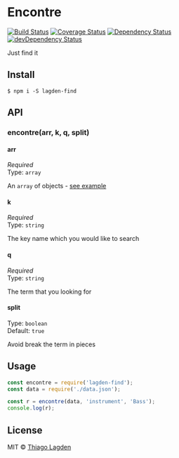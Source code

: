 # Encontre
[![Build Status][ci-img]][ci]
[![Coverage Status][coveralls-img]][coveralls]
[![Dependency Status][dep-img]][dep]
[![devDependency Status][devDep-img]][devDep]

[ci-img]:        https://travis-ci.org/lagden/encontre.svg
[ci]:            https://travis-ci.org/lagden/encontre
[coveralls-img]: https://coveralls.io/repos/github/lagden/encontre/badge.svg?branch=master
[coveralls]:     https://coveralls.io/github/lagden/encontre?branch=master
[dep-img]:       https://david-dm.org/lagden/encontre.svg
[dep]:           https://david-dm.org/lagden/encontre
[devDep-img]:    https://david-dm.org/lagden/encontre/dev-status.svg
[devDep]:        https://david-dm.org/lagden/encontre#info=devDependencies


Just find it


## Install

```
$ npm i -S lagden-find
```

## API

### encontre(arr, k, q, split)

#### arr

*Required*  
Type: `array`

An `array` of objects - [see example](https://github.com/lagden/encontre/blob/master/test/fixture.json)

#### k

*Required*  
Type: `string`

The key name which you would like to search

#### q

*Required*  
Type: `string`

The term that you looking for

#### split

Type: `boolean`  
Default: `true`

Avoid break the term in pieces


## Usage

```javascript
const encontre = require('lagden-find');
const data = require('./data.json');

const r = encontre(data, 'instrument', 'Bass');
console.log(r);
```


## License

MIT © [Thiago Lagden](http://lagden.in)

